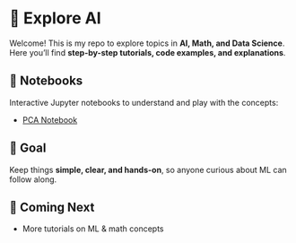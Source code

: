 # 🌱 Explore AI  

Welcome! This is my repo to explore topics in **AI, Math, and Data Science**.  
Here you’ll find **step-by-step tutorials, code examples, and explanations**.  

## 📓 Notebooks  
Interactive Jupyter notebooks to understand and play with the concepts:  
- [PCA Notebook](notebooks/pca.ipynb)  

## 🎯 Goal  
Keep things **simple, clear, and hands-on**, so anyone curious about ML can follow along.  

## 🚀 Coming Next  
- More tutorials on ML & math concepts  
